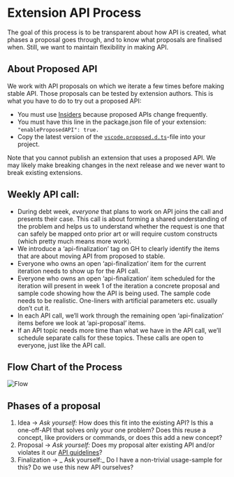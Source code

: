 Extension API Process
=

The goal of this process is to be transparent about how API is created, what phases a proposal goes through, and to know what proposals are finalised when. Still, we want to maintain flexibility in making API. 

About Proposed API
--
We work with API proposals on which we iterate a few times before making stable API. Those proposals can be tested by extension authors. This is what you have to do to try out a proposed API:

* You must use [Insiders](https://code.visualstudio.com/insiders/) because proposed APIs change frequently.
* You must have this line in the package.json file of your extension: `"enableProposedAPI": true.`
* Copy the latest version of the [`vscode.proposed.d.ts`](https://github.com/Microsoft/vscode/blob/master/src/vs/vscode.proposed.d.ts)-file into your project.

Note that you cannot publish an extension that uses a proposed API. We may likely make breaking changes in the next release and we never want to break existing extensions.

Weekly API call: 
--

* During debt week, *everyone* that plans to work on API joins the call and presents their case. This call is about forming a shared understanding of the problem and helps us to understand whether the request is one that can safely be mapped onto prior art or will require custom constructs (which pretty much means more work).
* We introduce a ‘api-finalization’ tag on GH to clearly identify the items that are about moving API from proposed to stable.
* Everyone who owns an open ‘api-finalization’ item for the current iteration needs to show up for the API call.
* Everyone who owns an open ‘api-finalization’ item scheduled for the iteration will present in week 1 of the iteration a concrete proposal and sample code showing how the API is being used. The sample code needs to be realistic. One-liners with artificial parameters etc. usually don’t cut it.
* In each API call, we’ll work through the remaining open ‘api-finalization’ items before we look at ‘api-proposal’ items.
* If an API topic needs more time than what we have in the API call, we’ll schedule separate calls for these topics. These calls are open to everyone, just like the API call. 

Flow Chart of the Process
---

![Flow](https://user-images.githubusercontent.com/1794099/42496119-5cecdc82-8425-11e8-8b03-48e95716bf2d.png)


Phases of a proposal
--

1. Idea -> _Ask yourself:_ How does this fit into the existing API? Is this a one-off-API that solves only your one problem? Does this reuse a concept, like providers or commands, or does this add a new concept? 
2. Proposal -> _Ask yourself:_ Does my proposal alter existing API and/or violates it our [API guidelines](https://github.com/Microsoft/vscode/wiki/Extension-API-guidelines)?
3. Finalization -> _ Ask yourself:_ Do I have a non-trivial usage-sample for this? Do we use this new API ourselves? 